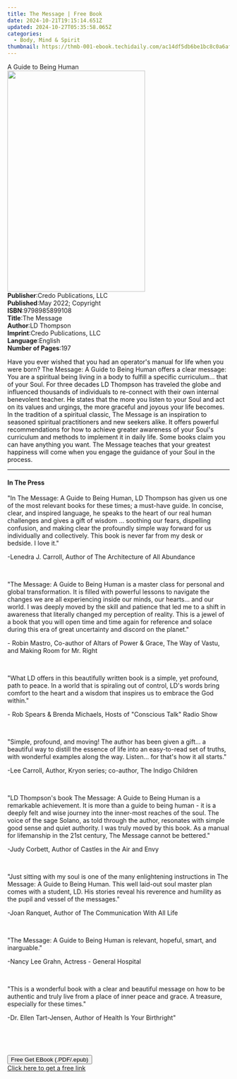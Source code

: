 ```yaml
---
title: The Message | Free Book
date: 2024-10-21T19:15:14.651Z
updated: 2024-10-27T05:35:58.065Z
categories:
  - Body, Mind & Spirit
thumbnail: https://thmb-001-ebook.techidaily.com/ac14df5db6be1bc8c0a6afbf3152140225fe04781aa82698b44633580019c0a4.jpg
---
```

<main id="book-container">
  <div class="flex flex-col">
    <div class="book-brief flex-1 py-6 px-4 sm:p-6 md:py-10 md:px-8">
      <!-- brief-->
      <div class="book-brief-main">A Guide to Being Human</div>
    </div>
    <div
      class="book-meta-info flex-1 grid gap-4 col-start-1 col-end-3 row-start-1 sm:mb-6 sm:grid-cols-4 lg:gap-6 lg:col-start-2 lg:row-end-6 lg:row-span-6 lg:mb-0"
    >
      <div
        class="book-meta-info-left place-content-center mt-4 p-4 text-sm leading-6 col-start-2 col-span-2 dark:text-slate-400"
      >
        <img
          class="w-full h-500 object-cover rounded-lg sm:h-255 sm:col-span-2 lg:col-span-full"
          src="https://img-001-ebook.techidaily.com/32ad8b1004b2e324f87f0ce67f51000e4106e12381cfb461bf4e1d1086ea5531.jpg"
          alt=""
          width="312"
          height="500"
        />
      </div>
      <div
        class="book-meta-info-right mt-2 col-start-1 row-start-2 col-span-3 self-center"
      >
        <!-- meta data  -->
        <div class="flex flex-col px-4 md:px-8">
          <div class="flex-1">
            <strong>Publisher</strong>:<span class="px-2"
              >Credo Publications, LLC</span
            >
          </div>
          <div class="flex-1">
            <strong>Published</strong>:<span class="px-2"
              >May 2022; Copyright</span
            >
          </div>
          <div class="flex-1">
            <strong>ISBN</strong>:<span class="px-2">9798985899108</span>
          </div>
          <div class="flex-1">
            <strong>Title</strong>:<span class="px-2">The Message</span>
          </div>
          <div class="flex-1">
            <strong>Author</strong>:<span class="px-2">LD Thompson</span>
          </div>
          <div class="flex-1">
            <strong>Imprint</strong>:<span class="px-2"
              >Credo Publications, LLC</span
            >
          </div>
          <div class="flex-1">
            <strong>Language</strong>:<span class="px-2">English</span>
          </div>
          <div class="flex-1">
            <strong>Number of Pages</strong>:<span class="px-2">197</span>
          </div>
        </div>
      </div>
    </div>
    <div class="book-description flex-1 py-6 px-4 sm:p-6 md:py-10 md:px-8">
      <div class="book-description-main">
        <div accordion-content="" id="description">
          <p>
            <span style="color: rgb(15, 17, 17)"
              >Have you ever wished that you had an operator's manual for life
              when you were born?&nbsp;</span
            >The Message: A Guide to Being Human<span
              style="color: rgb(15, 17, 17)"
              >&nbsp;offers a clear message: You are a spiritual being living in
              a body to fulfill a specific curriculum... that of your Soul. For
              three decades LD Thompson has traveled the globe and influenced
              thousands of individuals to re-connect with their own internal
              benevolent teacher. He states that the more you listen to your
              Soul and act on its values and urgings, the more graceful and
              joyous your life becomes. In the tradition of a spiritual
              classic,&nbsp;</span
            >The Message<span style="color: rgb(15, 17, 17)"
              >&nbsp;is an inspiration to seasoned spiritual practitioners and
              new seekers alike. It offers powerful recommendations for how to
              achieve greater awareness of your Soul's curriculum and methods to
              implement it in daily life. Some books claim you can have anything
              you want.&nbsp;</span
            >The Message<span style="color: rgb(15, 17, 17)"
              >&nbsp;teaches that your greatest happiness will come when you
              engage the guidance of your Soul in the process.</span
            >
          </p>
        </div>
      </div>
    </div>
    <div class="book-excerpts flex-1 py-6 px-4 sm:p-6 md:py-10 md:px-8">
      <!-- excerpts-->
      <div class="book-excerpts-main">
        <hr />
        <h4 class="placeholder placeholder-heading">
          <span>In The Press</span>
        </h4>
        <p></p>
        <p>
          "In The Message: A Guide to Being Human, LD Thompson has given us one
          of the most relevant books for these times; a must-have guide. In
          concise, clear, and inspired language, he speaks to the heart of our
          real human challenges and gives a gift of wisdom ... soothing our
          fears, dispelling confusion, and making clear the profoundly simple
          way forward for us individually and collectively. This book is never
          far from my desk or bedside. I love it."
        </p>
        <p>-Lenedra J. Carroll, Author of The Architecture of All Abundance</p>
        <p><br /></p>
        <p>
          "The Message: A Guide to Being Human is a master class for personal
          and global transformation. It is filled with powerful lessons to
          navigate the changes we are all experiencing inside our minds, our
          hearts... and our world. I was deeply moved by the skill and patience
          that led me to a shift in awareness that literally changed my
          perception of reality. This is a jewel of a book that you will open
          time and time again for reference and solace during this era of great
          uncertainty and discord on the planet."
        </p>
        <p>
          - Robin Mastro, Co-author of Altars of Power &amp; Grace, The Way of
          Vastu, and Making Room for Mr. Right
        </p>
        <p><br /></p>
        <p>
          "What LD offers in this beautifully written book is a simple, yet
          profound, path to peace. In a world that is spiraling out of control,
          LD's words bring comfort to the heart and a wisdom that inspires us to
          embrace the God within."
        </p>
        <p>
          - Rob Spears &amp; Brenda Michaels, Hosts of "Conscious Talk" Radio
          Show
        </p>
        <p><br /></p>
        <p>
          "Simple, profound, and moving! The author has been given a gift... a
          beautiful way to distill the essence of life into an easy-to-read set
          of truths, with wonderful examples along the way. Listen... for that's
          how it all starts."
        </p>
        <p>
          -Lee Carroll, Author, Kryon series; co-author, The Indigo Children
        </p>
        <p><br /></p>
        <p>
          "LD Thompson's book The Message: A Guide to Being Human is a
          remarkable achievement. It is more than a guide to being human - it is
          a deeply felt and wise journey into the inner-most reaches of the
          soul. The voice of the sage Solano, as told through the author,
          resonates with simple good sense and quiet authority. I was truly
          moved by this book. As a manual for lifemanship in the 21st century,
          The Message cannot be bettered."
        </p>
        <p>-Judy Corbett, Author of Castles in the Air and Envy</p>
        <p><br /></p>
        <p>
          "Just sitting with my soul is one of the many enlightening
          instructions in The Message: A Guide to Being Human. This well
          laid-out soul master plan comes with a student, LD. His stories reveal
          his reverence and humility as the pupil and vessel of the messages."
        </p>
        <p>-Joan Ranquet, Author of The Communication With All Life</p>
        <p><br /></p>
        <p>
          "The Message: A Guide to Being Human is relevant, hopeful, smart, and
          inarguable."
        </p>
        <p>-Nancy Lee Grahn, Actress - General Hospital</p>
        <p><br /></p>
        <p>
          "This is a wonderful book with a clear and beautiful message on how to
          be authentic and truly live from a place of inner peace and grace. A
          treasure, especially for these times."
        </p>
        <p>-Dr. Ellen Tart-Jensen, Author of Health Is Your Birthright"</p>
        <p><br /></p>
        <p><br /></p>
        <p></p>
      </div>
    </div>
    <div
      class="book-about-author flex-1 py-6 px-4 sm:p-6 md:py-10 md:px-8"
    ></div>
    <div class="book-free-get flex-1 py-6 px-4 sm:p-6 md:py-10 md:px-8">
      <button
        id="btn-free-get"
        class="bg-blue-500 hover:bg-blue-700 text-white font-bold py-2 px-4 rounded"
      >
        Free Get EBook (.PDF/.epub)
      </button>
      <div id="countdown-display" class="px-2 text-lg mt-2"></div>
      <a
        id="free-link"
        class="hidden bg-blue-500 hover:bg-blue-700 text-white font-bold py-2 px-4 rounded"
        href="https://www.ebooks.com/en-us/book/210563785/the-message/ld-thompson/"
        target="_blank"
        >Click here to get a free link</a
      >
    </div>
    <script>
      let countdownTime = 0;
      let countdownInterval = null;
      document
        .getElementById('btn-free-get')
        .addEventListener('click', startCountdown);
      function startCountdown() {
        countdownTime = new Date().getTime() + 60000 * 3;
        countdownInterval = setInterval(updateCountdown, 1000);
        document.getElementById('btn-free-get').disabled = true;
        document
          .getElementById('btn-free-get')
          .classList.add('bg-gray-500', 'cursor-not-allowed');
      }
      function updateCountdown() {
        let currentTime = new Date().getTime();
        let timeLeft = countdownTime - currentTime;
        let secondsLeft = Math.floor(timeLeft / 1000);
        document.getElementById('countdown-display').innerHTML =
          `Remaining time: ${secondsLeft} seconds.`;
        if (secondsLeft <= 0) {
          clearInterval(countdownInterval);
          document.getElementById('btn-free-get').classList.add('hidden');
          document.getElementById('free-link').classList.remove('hidden');
          document.getElementById('countdown-display').innerHTML = '';
        }
      }
    </script>
  </div>
</main>

<ins class="adsbygoogle"
      style="display:block"
      data-ad-client="ca-pub-7571918770474297"
      data-ad-slot="8358498916"
      data-ad-format="auto"
      data-full-width-responsive="true"></ins>
    
